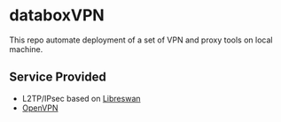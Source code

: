 # databoxVPN

This repo automate deployment of a set of VPN and proxy tools on local machine.

## Service Provided

* L2TP/IPsec based on [Libreswan](https://libreswan.org/)
* [OpenVPN](https://openvpn.net/)
